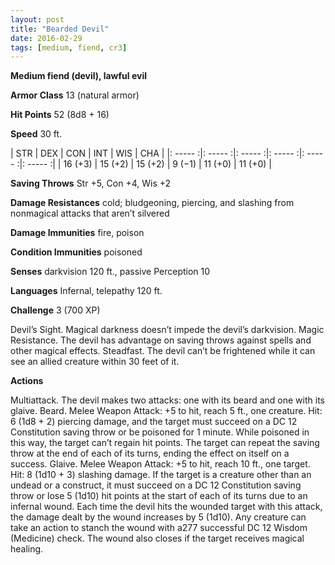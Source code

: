 ```yaml
---
layout: post
title: "Bearded Devil"
date: 2016-02-29
tags: [medium, fiend, cr3]
---
```


**Medium fiend (devil), lawful evil**

**Armor Class** 13 (natural armor)

**Hit Points** 52 (8d8 + 16)

**Speed** 30 ft.

|   STR   |   DEX   |   CON   |   INT   |   WIS   |   CHA   |
|: ----- :|: ----- :|: ----- :|: ----- :|: ----- :|: ----- :|
| 16 (+3) | 15 (+2) | 15 (+2) | 9 (−1) | 11 (+0) | 11 (+0) |

**Saving Throws** Str +5, Con +4, Wis +2 

**Damage Resistances** cold; bludgeoning, piercing, and slashing from nonmagical attacks that aren’t silvered 

**Damage Immunities** fire, poison 

**Condition Immunities** poisoned 

**Senses** darkvision 120 ft., passive Perception 10 

**Languages** Infernal, telepathy 120 ft. 

**Challenge** 3 (700 XP)

 Devil’s Sight. Magical darkness doesn’t impede the devil’s darkvision. Magic Resistance. The devil has advantage on saving throws against spells and other magical effects. Steadfast. The devil can’t be frightened while it can see an allied creature within 30 feet of it. 

**Actions** 

Multiattack. The devil makes two attacks: one with its beard and one with its glaive. Beard. Melee Weapon Attack: +5 to hit, reach 5 ft., one creature. Hit: 6 (1d8 + 2) piercing damage, and the target must succeed on a DC 12 Constitution saving throw or be poisoned for 1 minute. While poisoned in this way, the target can’t regain hit points. The target can repeat the saving throw at the end of each of its turns, ending the effect on itself on a success. Glaive. Melee Weapon Attack: +5 to hit, reach 10 ft., one target. Hit: 8 (1d10 + 3) slashing damage. If the target is a creature other than an undead or a construct, it must succeed on a DC 12 Constitution saving throw or lose 5 (1d10) hit points at the start of each of its turns due to an infernal wound. Each time the devil hits the wounded target with this attack, the damage dealt by the wound increases by 5 (1d10). Any creature can take an action to stanch the wound with a277 successful DC 12 Wisdom (Medicine) check. The wound also closes if the target receives magical healing.